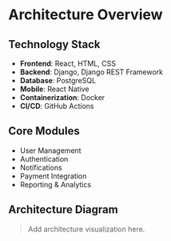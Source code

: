 # Architecture Overview

## Technology Stack
- **Frontend**: React, HTML, CSS
- **Backend**: Django, Django REST Framework
- **Database**: PostgreSQL
- **Mobile**: React Native
- **Containerization**: Docker
- **CI/CD**: GitHub Actions

## Core Modules
- User Management
- Authentication
- Notifications
- Payment Integration
- Reporting & Analytics

## Architecture Diagram
> Add architecture visualization here.
